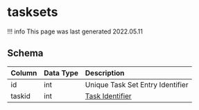 # tasksets

!!! info
	This page was last generated 2022.05.11

## Schema

| Column | Data Type | Description |
| :--- | :--- | :--- |
| id | int | Unique Task Set Entry Identifier |
| taskid | int | [Task Identifier](tasks.md) |

